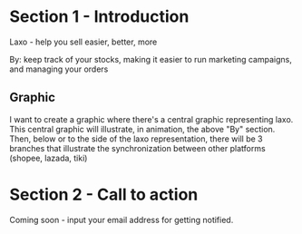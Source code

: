 # Section 1 - Introduction
Laxo - help you sell easier, better, more

By: keep track of your stocks, making it easier to run marketing campaigns, and managing your orders

## Graphic
I want to create a graphic where there's a central graphic representing laxo. This central graphic will illustrate, in animation, the above "By" section. Then, below or to the side of the laxo representation, there will be 3 branches that illustrate the synchronization between other platforms (shopee, lazada, tiki)

# Section 2 - Call to action
Coming soon - input your email address for getting notified.
